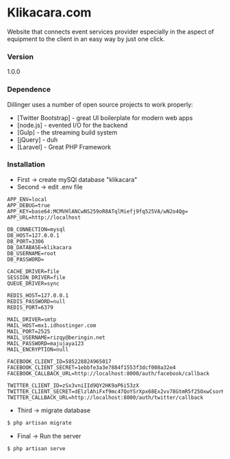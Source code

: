 # Klikacara.com

Website that connects event services provider especially in the aspect of equipment to the client in an easy way by just one click.

### Version
1.0.0

### Dependence

Dillinger uses a number of open source projects to work properly:

* [Twitter Bootstrap] - great UI boilerplate for modern web apps
* [node.js] - evented I/O for the backend
* [Gulp] - the streaming build system
* [jQuery] - duh
* [Laravel] - Great PHP Framework

### Installation
* First -> create mySQl database "klikacara"
* Second -> edit .env file 
```
APP_ENV=local
APP_DEBUG=true
APP_KEY=base64:MCMVHlANCwNS259oR8ATqlMiefj9fq525VA/wN2o4Qg=
APP_URL=http://localhost

DB_CONNECTION=mysql
DB_HOST=127.0.0.1
DB_PORT=3306
DB_DATABASE=klikacara
DB_USERNAME=root
DB_PASSWORD=

CACHE_DRIVER=file
SESSION_DRIVER=file
QUEUE_DRIVER=sync

REDIS_HOST=127.0.0.1
REDIS_PASSWORD=null
REDIS_PORT=6379

MAIL_DRIVER=smtp
MAIL_HOST=mx1.idhostinger.com
MAIL_PORT=2525
MAIL_USERNAME=rizqy@beringin.net
MAIL_PASSWORD=majujaya123
MAIL_ENCRYPTION=null

FACEBOOK_CLIENT_ID=585228824965017
FACEBOOK_CLIENT_SECRET=1ebbfe3a3e7884f1553f3dcf008a32e4
FACEBOOK_CALLBACK_URL=http://localhost:8000/auth/facebook/callback

TWITTER_CLIENT_ID=zSx3vniIId9QY2HK9aP6i53zX
TWITTER_CLIENT_SECRET=dElzlAhiFxf9mc47QoYSrXpx68Ex2vv78GtmR5f25OxwCsorKG
TWITTER_CALLBACK_URL=http://localhost:8000/auth/twitter/callback
```
* Third -> migrate database
```sh
$ php artisan migrate
```

* Final -> Run the server
```sh
$ php artisan serve
```





